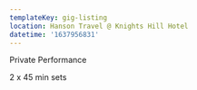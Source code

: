 ```yaml
---
templateKey: gig-listing
location: Hanson Travel @ Knights Hill Hotel
datetime: '1637956831'
---
```

Private Performance

2 x 45 min sets